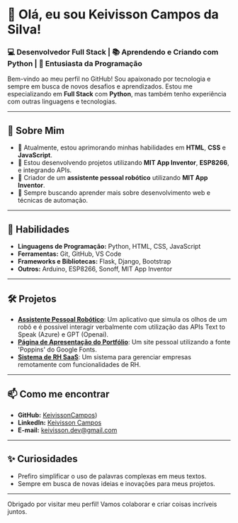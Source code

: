 # 👋 Olá, eu sou Keivisson Campos da Silva!

### 💻 Desenvolvedor Full Stack | 📚 Aprendendo e Criando com Python | 🚀 Entusiasta da Programação

Bem-vindo ao meu perfil no GitHub! Sou apaixonado por tecnologia e sempre em busca de novos desafios e aprendizados. Estou me especializando em **Full Stack** com **Python**, mas também tenho experiência com outras linguagens e tecnologias.

---

## 🚀 Sobre Mim

- 🌱 Atualmente, estou aprimorando minhas habilidades em **HTML**, **CSS** e **JavaScript**.
- 🔭 Estou desenvolvendo projetos utilizando **MIT App Inventor**, **ESP8266**, e integrando APIs.
- 🤖 Criador de um **assistente pessoal robótico** utilizando **MIT App Inventor**.
- 🧩 Sempre buscando aprender mais sobre desenvolvimento web e técnicas de automação.

---

## 🌟 Habilidades

- **Linguagens de Programação:** Python, HTML, CSS, JavaScript
- **Ferramentas:** Git, GitHub, VS Code
- **Frameworks e Bibliotecas:** Flask, Django, Bootstrap
- **Outros:** Arduino, ESP8266, Sonoff, MIT App Inventor

---

## 🛠️ Projetos

- **[Assistente Pessoal Robótico](#)**: Um aplicativo que simula os olhos de um robô e é possivel interagir verbalmente com utilização das APIs Text to Speak (Azure) e GPT (Openai).
- **[Página de Apresentação do Portfólio](#)**: Um site pessoal utilizando a fonte 'Poppins' do Google Fonts.
- **[Sistema de RH SaaS](#)**: Um sistema para gerenciar empresas remotamente com funcionalidades de RH.

---

## 📫 Como me encontrar

- **GitHub:** [KeivissonCampos](https://github.com/KeivissonCampos))
- **LinkedIn:** [Keivisson Campos](https://www.linkedin.com/in/keivisson-campos)
- **E-mail:** keivisson.dev@gmail.com

---

## ✨ Curiosidades

- Prefiro simplificar o uso de palavras complexas em meus textos.
- Sempre em busca de novas ideias e inovações para meus projetos.

---

<!--![Anurag's GitHub stats](https://github-readme-stats.vercel.app/api?username=KeivissonCampos&show_icons=true&theme=dark)-->

Obrigado por visitar meu perfil! Vamos colaborar e criar coisas incríveis juntos.
